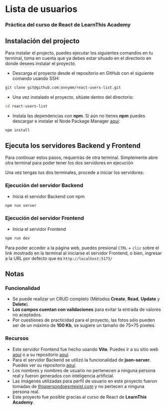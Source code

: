 # Lista de usuarios
### Práctica del curso de React de LearnThis Academy

## Instalación del projecto
Para instalar el projecto, puedes ejecutar los siguientes comandos en tu terminal, toma en cuenta que ya debes estar situado en el directorio en donde desees instalar el proyecto.

- Descarga el proyecto desde el repositorio en GitHub con el siguiente comando usando SSH:

```bash
git clone git@github.com:onnymm/react-users-list.git
```

- Una vez instalado el proyecto, sitúate dentro del directorio:

```bash
cd react-users-list
```

- Instala las dependencias con **npm**. Si aún no tienes **npm** puedes descargar e instalar el Node Package Manager [aquí](https://nodejs.org/en/download):

```bash
npm install
```



## Ejecuta los servidores Backend y Frontend

Para continuar estos pasos, requerirás de otra terminal. Simplemente abre otra terminal para poder tener los dos servidores en ejecución

Una vez tengas tus dos terminales, procede a iniciar los servidores:

### Ejecución del servidor Backend

- Inicia el servidor Backend con npm

```bash
npm run server
```

### Ejecución del servidor Frontend

- Inicia el servidor Frontend

```bash
npm run dev
```

Para poder acceder a la página web, puedes presional `CTRL` + `clic` sobre el link mostrado en la terminal al iniciarse el servidor Frontend, o bien, ingresar a la URL por defecto que es `http://localhost:5173/`

## Notas

### Funcionalidad
- Se puede realizar un CRUD completo (Métodos **Create**, **Read**, **Update** y **Delete**).
- **Los campos cuentan con validaciones** para evitar la entrada de valores no aceptados.
- Por cuestiones de practicidad para el proyecto, las fotos sólo pueden ser de un máximo de **100 Kb**, se sugiere un tamaño de 75×75 pixeles.

### Recursos
- Este servidor Frontend fue hecho usando **Vite**. Puedes ir a su sitio web [aquí](https://vitejs.dev/) o a su repositorio [aquí](https://github.com/vitejs/vite-plugin-react).
- Para el servidor Backend se utilizó la funcionalidad de **json-server**. Puedes ver su repositorio [aquí](https://github.com/typicode/json-server).
- Los nombres y nombres de usuario no pertenecen a ninguna persona real y fueron generados con inteligencia artificial.
- Las imágenes utilizadas para perfil de usuario en este proyecto fueron tomadas de [thispersondoesntexist.com](https://thispersondoesnotexist.com/) y no pertecen a ninguna persona real.
- Este proyecto fue posible gracias al curso de React de **LearnThis Academy**.